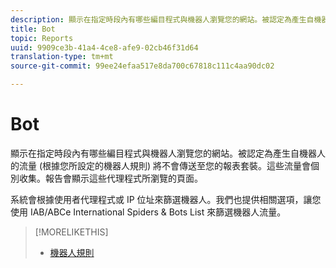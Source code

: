 ```yaml
---
description: 顯示在指定時段內有哪些編目程式與機器人瀏覽您的網站。被認定為產生自機器人的流量 (根據您所設定的機器人規則) 將不會傳送至您的報表套裝。這些流量會個別收集。報告會顯示這些代理程式所瀏覽的頁面。
title: Bot
topic: Reports
uuid: 9909ce3b-41a4-4ce8-afe9-02cb46f31d64
translation-type: tm+mt
source-git-commit: 99ee24efaa517e8da700c67818c111c4aa90dc02

---
```



# Bot

顯示在指定時段內有哪些編目程式與機器人瀏覽您的網站。被認定為產生自機器人的流量 (根據您所設定的機器人規則) 將不會傳送至您的報表套裝。這些流量會個別收集。報告會顯示這些代理程式所瀏覽的頁面。

系統會根據使用者代理程式或 IP 位址來篩選機器人。我們也提供相關選項，讓您使用 IAB/ABCe International Spiders &amp; Bots List 來篩選機器人流量。

>[!MORELIKETHIS]
>
>* [機器人規則](https://marketing.adobe.com/resources/help/en_US/admin/c_bot_rules.html)

